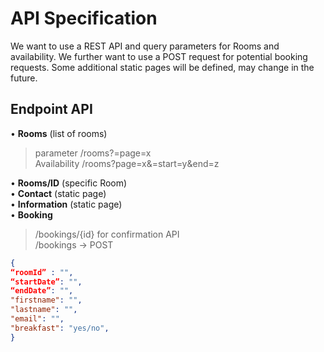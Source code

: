 # API Specification

We want to use a REST API and query parameters for Rooms and availability.
We further want to use a POST request for potential booking requests. 
Some additional static pages will be defined, may change in the future.

## Endpoint API
•	**Rooms** (list of rooms)  
>parameter /rooms?=page=x  
>Availability /rooms?page=x&=start=y&end=z 

•	**Rooms/ID** (specific Room)  
•	**Contact** (static page)  
•	**Information** (static page)  
•	**Booking**  
>/bookings/{id} for confirmation API  
>/bookings -> POST     


```json
{
“roomId” : "",
“startDate”: "",
“endDate”: "",
"firstname": "",
"lastname": "",
"email": "",
"breakfast": "yes/no",
}
```


  


